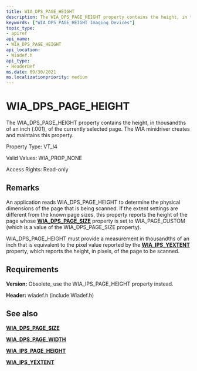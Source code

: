 ```yaml
---
title: WIA_DPS_PAGE_HEIGHT
description: The WIA_DPS_PAGE_HEIGHT property contains the height, in thousandths of an inch (.001), of the currently selected page. The WIA minidriver creates and maintains this property.
keywords: ["WIA_DPS_PAGE_HEIGHT Imaging Devices"]
topic_type:
- apiref
api_name:
- WIA_DPS_PAGE_HEIGHT
api_location:
- Wiadef.h
api_type:
- HeaderDef
ms.date: 09/30/2021
ms.localizationpriority: medium
---
```


# WIA_DPS_PAGE_HEIGHT

The WIA_DPS_PAGE_HEIGHT property contains the height, in thousandths of an inch (.001), of the currently selected page. The WIA minidriver creates and maintains this property.

Property Type: VT_I4

Valid Values: WIA_PROP_NONE

Access Rights: Read-only

## Remarks

An application reads WIA_DPS_PAGE_HEIGHT to determine the physical dimensions of the page that is being scanned. If the extent settings are different from the known page sizes, this property reports the height of the page whose [**WIA_DPS_PAGE_SIZE**](wia-dps-page-size.md) property is set to WIA_PAGE_CUSTOM (which is a value of the WIA_DPS_PAGE_SIZE property).

WIA_DPS_PAGE_HEIGHT must provide a measurement in thousandths of an inch that is equivalent to the pixel value reported by the [**WIA_IPS_YEXTENT**](wia-ips-yextent.md) property, which reports the height, in pixels, of the page to be scanned.

## Requirements

**Version:** Obsolete, use the WIA_IPS_PAGE_HEIGHT property instead.

**Header:** wiadef.h (include Wiadef.h)

## See also

[**WIA_DPS_PAGE_SIZE**](wia-dps-page-size.md)

[**WIA_DPS_PAGE_WIDTH**](wia-dps-page-width.md)

[**WIA_IPS_PAGE_HEIGHT**](wia-ips-page-height.md)

[**WIA_IPS_YEXTENT**](wia-ips-yextent.md)
